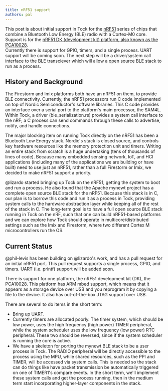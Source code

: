 ```yaml
---
title: nRF51 support
authors: pal
---
```


This post is about initial support in Tock for the 
[nRF51](https://www.nordicsemi.com/eng/Products/nRF51-Series-SoC) series of
chips that combine a Bluetooth Low Energy (BLE) radio with a Cortex-M0 
core. Support is for the [nRF51 DK (development kit) platform, also known 
as the PCA10028](https://www.nordicsemi.com/eng/Products/nRF51-DK).  
Currently there is support for GPIO, timers, and a 
single process. UART support will be coming soon. The next step will be 
a driver/system call interface to the BLE transciever which will allow a 
open source BLE stack to run as a process.

## History and Background

The Firestorm and Imix platforms both have an nRF51 on them, to provide
BLE connectivity. Currently, the nRF51 processors run C code implemented
on top of Nordic Semiconductor's software libraries.  This C code provides
an interface over a serial port to the platform's main processor, the
SAM4L. Within Tock, a driver (ble_serialization.rs) provides a system
call interface to the nRF; a C process can send commands through these
calls to advertise, notify, and handle connections.

The major blocking item on running Tock directly on the nRF51 has been
a Bluetooth Low Energy stack. Nordic's stack is closed source, and controls
key hardware resources like the memory protection unit and timers. Writing
an entire stack from scratch is a huge undertaking (tens of thousands of
lines of code).  Because many embedded sensing network, IoT, and HCI 
applications (including many of the applications we are building or have 
built) need to use just an nRF51, rather than a full Firestorm or Imix, 
we decided to make nRF51 support a priority.

@lizardo started bringing up Tock on the nRF51, getting the system
to boot and run a process. He also found that the Apache mynewt project
has a complete open source BLE stack for the nRF51. Because this stack
is in C, our plan is to borrow this code and run it as a process in Tock, 
providing system calls to the hardware abstraction layer while keeping
all of the rest of the stack in C. The long-term goal is to have
a full open source BLE stack running in Tock on the nRF, such that one
can build nRF51-based platforms and we can explore how Tock should operate
in multicore/distributed settings such as the Imix and Firestorm, where
two different Cortex M microcontrollers run the OS.


## Current Status

@phil-levis has been building on @lizardo's work, and has a pull request
for an initial nRF51 port. This pull request supports a single process,
GPIO, and timers. UART (i.e. printf) support will be added soon.

There is support for one platform, the nRF51 development kit (DK), the
PCA10028. This platform has ARM mbed support, which means that it appears
as a storage device over USB and you reprogram it by copying a file to
the device. It also has out-of-the-box JTAG support over USB. 

There are several to do items in the short term:

  * Bring up UART.
  * Currently timers are allocated poorly. The timer system, which should 
    be low power, uses the high frequency (high power) TIMER peripheral, 
    while the system scheduler uses the low frequency (low power) RTC 
    peripheral. These two should be reversed, since if the system 
    scheduler is running the core is active.
  * We have a skeleton for porting the mynewt BLE stack to be a user
    process in Tock. The RADIO peripheral will be directly accessible
    to the process using the MPU, while shared resources, such as the PPI
    and TIMER, will be accessed via system calls. This is needed so the
    stack can do things like have packet transmission be automatically
    triggered on one of TIMER1's compare events. In the short term,
    we'll implement these system calls and get the process running,
    then in the medium term start incorporating higher-layer components
    in the stack.


